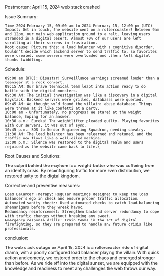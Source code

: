 Postmortem: April 15, 2024 web stack crashed

Issue Summary:

	Time 2024 February 15, 09:00 am to 2024 February 15, 12:00 pm (UTC)
	Impact: Get in touch, the website went on a rollercoaster! Between 9am and 12pm, our main web application ground to a halt, leaving users stranded in a digital desert. Almost 70% of our users are left scrolling at their screens in frustration.
	Root cause: Picture this: a load balancer with a cognitive disorder. Couldn’t decide which backend server to send traffic to, so favorites were created, some servers were overloaded and others left digital thumbs twiddling.

Schedule:

	09:00 am (UTC): Disaster! Surveillance warnings screamed louder than a teenager at a rock concert.
	09:15 AM: Our brave technical team leapt into action ready to do battle with the digital monsters.
	09:30 AM: The initial investigation was like a discovery in a digital haystack. Backend servers were grilled, databases were queried.
	09:45 AM: We thought we’d found the villain: abuse database. Things were thrown at it like confetti at a party.
	10:00 am - Unfortunately, no progress! We stared at the weight balance, hoping for an answer.
	10:30 a.m.: Eureka! The weightlifter pleaded guilty. Playing favorites with our servers, it was out of sync.
	10:45 p.m.: SOS to Senior Engineering Squadron, needing cavalry.
	11:30 AM: The load balancer has been relearned and retuned, and the traffic now flows like a well-oiled machine.
	12:00 p.m.: Silence was restored to the digital realm and users rejoiced as the website came back to life.\

Root Causes and Solutions:

The culprit behind the mayhem is a weight-better who was suffering from an identity crisis. By reconfiguring traffic for more even distribution, we restored unity to the digital kingdom.

Corrective and preventive measures:

	Load Balancer Therapy: Regular meetings designed to keep the load balancer’s ego in check and ensure proper traffic allocation.
	Automated sanity checks: Used automated checks to catch load-balancing shenanigans before they wreak havoc.
	Redundancy reinforcement: Strengthen backend server redundancy to cope with traffic changes without breaking any sweat.
	Emergency response drills: Train teams in the art of digital firefighting, so they are prepared to handle any future crisis like professionals.

conclusion:

The web stack outage on April 15, 2024 is a rollercoaster ride of digital drama, with a poorly configured load balancer playing the villain. With quick action and comedy, we restored order to the chaos and emerged stronger than before. As we ride off into the digital sunset, we are equipped with the knowledge and readiness to meet any challenges the web throws our way.

